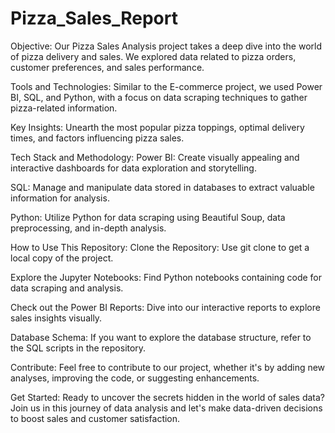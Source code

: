 # Pizza_Sales_Report

Objective: Our Pizza Sales Analysis project takes a deep dive into the world of pizza delivery and sales. We explored data related to pizza orders, customer preferences, and sales performance.

Tools and Technologies: Similar to the E-commerce project, we used Power BI, SQL, and Python, with a focus on data scraping techniques to gather pizza-related information.

Key Insights: Unearth the most popular pizza toppings, optimal delivery times, and factors influencing pizza sales.

Tech Stack and Methodology:
Power BI: Create visually appealing and interactive dashboards for data exploration and storytelling.

SQL: Manage and manipulate data stored in databases to extract valuable information for analysis.

Python: Utilize Python for data scraping using Beautiful Soup, data preprocessing, and in-depth analysis.

How to Use This Repository:
Clone the Repository: Use git clone to get a local copy of the project.

Explore the Jupyter Notebooks: Find Python notebooks containing code for data scraping and analysis.

Check out the Power BI Reports: Dive into our interactive reports to explore sales insights visually.

Database Schema: If you want to explore the database structure, refer to the SQL scripts in the repository.

Contribute: Feel free to contribute to our project, whether it's by adding new analyses, improving the code, or suggesting enhancements.

Get Started:
Ready to uncover the secrets hidden in the world of sales data? Join us in this journey of data analysis and let's make data-driven decisions to boost sales and customer satisfaction.


